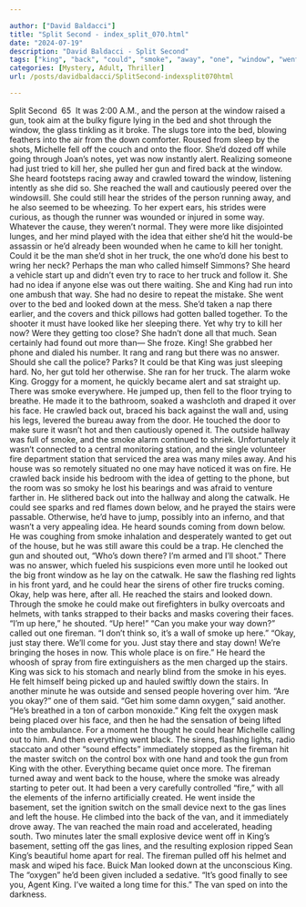 ```yaml
---

author: ["David Baldacci"]
title: "Split Second - index_split_070.html"
date: "2024-07-19"
description: "David Baldacci - Split Second"
tags: ["king", "back", "could", "smoke", "away", "one", "window", "went", "looked", "fire", "gun", "heard", "idea", "truck", "face", "house", "stair", "fireman", "bed", "shot", "kill", "crawled", "reached", "wall", "hear"]
categories: [Mystery, Adult, Thriller]
url: /posts/davidbaldacci/SplitSecond-indexsplit070html

---
```



Split Second
		 65 
It was 2:00 A.M., and the person at the window raised a gun, took aim at the bulky figure lying in the bed and shot through the window, the glass tinkling as it broke. The slugs tore into the bed, blowing feathers into the air from the down comforter.
Roused from sleep by the shots, Michelle fell off the couch and onto the floor. She’d dozed off while going through Joan’s notes, yet was now instantly alert. Realizing someone had just tried to kill her, she pulled her gun and fired back at the window. She heard footsteps racing away and crawled toward the window, listening intently as she did so. She reached the wall and cautiously peered over the windowsill. She could still hear the strides of the person running away, and he also seemed to be wheezing. To her expert ears, his strides were curious, as though the runner was wounded or injured in some way. Whatever the cause, they weren’t normal. They were more like disjointed lunges, and her mind played with the idea that either she’d hit the would-be assassin or he’d already been wounded when he came to kill her tonight. Could it be the man she’d shot in her truck, the one who’d done his best to wring her neck? Perhaps the man who called himself Simmons?
She heard a vehicle start up and didn’t even try to race to her truck and follow it. She had no idea if anyone else was out there waiting. She and King had run into one ambush that way. She had no desire to repeat the mistake.
She went over to the bed and looked down at the mess. She’d taken a nap there earlier, and the covers and thick pillows had gotten balled together. To the shooter it must have looked like her sleeping there.
Yet why try to kill her now? Were they getting too close? She hadn’t done all that much. Sean certainly had found out more than—
She froze. King! She grabbed her phone and dialed his number. It rang and rang but there was no answer. Should she call the police? Parks? It could be that King was just sleeping hard. No, her gut told her otherwise. She ran for her truck.
The alarm woke King. Groggy for a moment, he quickly became alert and sat straight up. There was smoke everywhere. He jumped up, then fell to the floor trying to breathe. He made it to the bathroom, soaked a washcloth and draped it over his face. He crawled back out, braced his back against the wall and, using his legs, levered the bureau away from the door. He touched the door to make sure it wasn’t hot and then cautiously opened it.
The outside hallway was full of smoke, and the smoke alarm continued to shriek. Unfortunately it wasn’t connected to a central monitoring station, and the single volunteer fire department station that serviced the area was many miles away. And his house was so remotely situated no one may have noticed it was on fire. He crawled back inside his bedroom with the idea of getting to the phone, but the room was so smoky he lost his bearings and was afraid to venture farther in. He slithered back out into the hallway and along the catwalk. He could see sparks and red flames down below, and he prayed the stairs were passable. Otherwise, he’d have to jump, possibly into an inferno, and that wasn’t a very appealing idea.
He heard sounds coming from down below. He was coughing from smoke inhalation and desperately wanted to get out of the house, but he was still aware this could be a trap. He clenched the gun and shouted out, “Who’s down there? I’m armed and I’ll shoot.”
There was no answer, which fueled his suspicions even more until he looked out the big front window as he lay on the catwalk. He saw the flashing red lights in his front yard, and he could hear the sirens of other fire trucks coming. Okay, help was here, after all. He reached the stairs and looked down. Through the smoke he could make out firefighters in bulky overcoats and helmets, with tanks strapped to their backs and masks covering their faces.
“I’m up here,” he shouted. “Up here!”
“Can you make your way down?” called out one fireman.
“I don’t think so, it’s a wall of smoke up here.”
“Okay, just stay there. We’ll come for you. Just stay there and stay down! We’re bringing the hoses in now. This whole place is on fire.”
He heard the whoosh of spray from fire extinguishers as the men charged up the stairs. King was sick to his stomach and nearly blind from the smoke in his eyes. He felt himself being picked up and hauled swiftly down the stairs. In another minute he was outside and sensed people hovering over him.
“Are you okay?” one of them said.
“Get him some damn oxygen,” said another. “He’s breathed in a ton of carbon monoxide.”
King felt the oxygen mask being placed over his face, and then he had the sensation of being lifted into the ambulance. For a moment he thought he could hear Michelle calling out to him. And then everything went black.
The sirens, flashing lights, radio staccato and other “sound effects” immediately stopped as the fireman hit the master switch on the control box with one hand and took the gun from King with the other. Everything became quiet once more. The fireman turned away and went back to the house, where the smoke was already starting to peter out. It had been a very carefully controlled “fire,” with all the elements of the inferno artificially created. He went inside the basement, set the ignition switch on the small device next to the gas lines and left the house. He climbed into the back of the van, and it immediately drove away. The van reached the main road and accelerated, heading south. Two minutes later the small explosive device went off in King’s basement, setting off the gas lines, and the resulting explosion ripped Sean King’s beautiful home apart for real.
The fireman pulled off his helmet and mask and wiped his face.
Buick Man looked down at the unconscious King. The “oxygen” he’d been given included a sedative.
“It’s good finally to see you, Agent King. I’ve waited a long time for this.”
The van sped on into the darkness.
